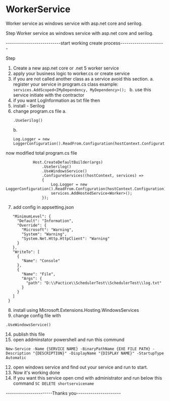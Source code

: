 # WorkerService
Worker service as windows service with asp.net core and serilog.

Step
Worker service as windows service with asp.net core and serilog.



---------------------------start working create process----------------------


Step
1. Create a new asp.net core or .net 5 worker service
2. apply your business logic to worker.cs or create service
3. if you are not called another class as a service avoid this section.
     a. register your service in program.cs class
         example:  
         ```
         services.AddScoped<IMyDependency, MyDependency>(); 
         ```
     b. use this service initiate with the contractor
4. if you want LogInformation as txt file then 
5. install - Serilog
6. change program.cs file
     a.  
     ``` 
     .UseSerilog()  
     ```
     b.  
     ``` 
     Log.Logger = new LoggerConfiguration().ReadFrom.Configuration(hostContext.Configuration).CreateLogger(); 
     ```
now modified total program.cs file

``` public static IHostBuilder CreateHostBuilder(string[] args) =>
            Host.CreateDefaultBuilder(args)
                .UseSerilog()
                .UseWindowsService()
                .ConfigureServices((hostContext, services) =>
                {
                    Log.Logger = new LoggerConfiguration().ReadFrom.Configuration(hostContext.Configuration).CreateLogger();
                    services.AddHostedService<Worker>();
                });
```

7. add config in appsetting.json
 ``` "Serilog": {
    "MinimumLevel": {
      "Default": "Information",
      "Override": {
        "Microsoft": "Warning",
        "System": "Warning",
        "System.Net.Http.HttpClient": "Warning"
      }
    },
    "WriteTo": [
      {
        "Name": "Console"
      },
      {
        "Name": "File",
        "Args": {
          "path": "D:\\Pactice\\SchedulerTest\\SchedulerTest\\log.txt"
        }
      }
    ]
  } 
  ```
8. install using Microsoft.Extensions.Hosting.WindowsServices
9. change config file with 
 ``` 
 .UseWindowsService() 
 
```
14. publish this file 
15. open addminstator powershell and run this commund 
   ```
   New-Service -Name {SERVICE NAME} -BinaryPathName {EXE FILE PATH} -Description "{DESCRIPTION}" -DisplayName "{DISPLAY NAME}" -StartupType Automatic 
   
   ```
12. open windows service and find out your service and run to start.
13. Now it's working done
14. If you want this service open cmd with administrator and run below this command
    ```SC DELETE shortservicename```



-----------------------Thanks you----------------------
